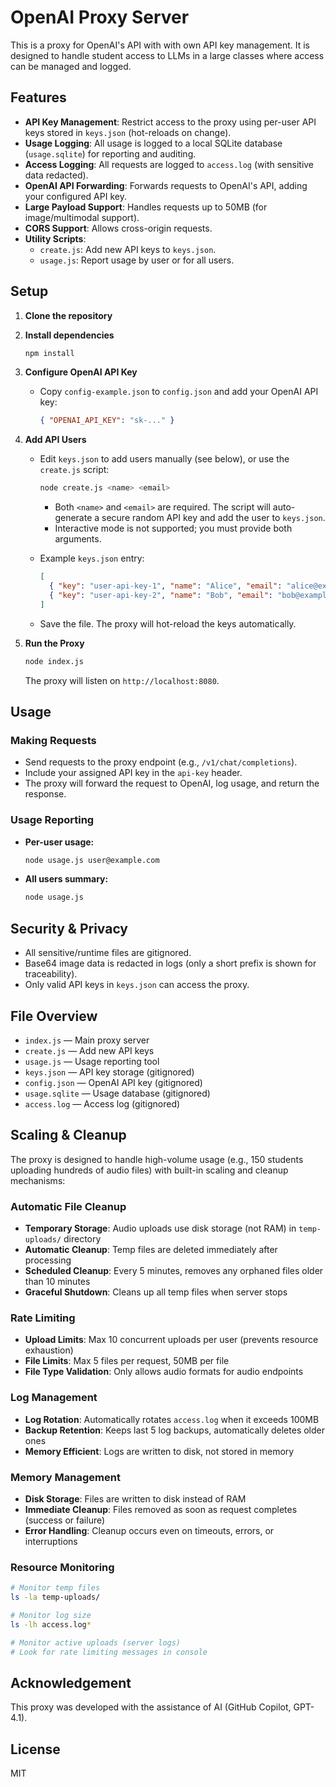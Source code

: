 # OpenAI Proxy Server

This is a proxy for OpenAI's API with with own API key management. It is designed to handle student access to LLMs in a large classes where access can be managed and logged. 

## Features

- **API Key Management**: Restrict access to the proxy using per-user API keys stored in `keys.json` (hot-reloads on change).
- **Usage Logging**: All usage is logged to a local SQLite database (`usage.sqlite`) for reporting and auditing.
- **Access Logging**: All requests are logged to `access.log` (with sensitive data redacted).
- **OpenAI API Forwarding**: Forwards requests to OpenAI's API, adding your configured API key.
- **Large Payload Support**: Handles requests up to 50MB (for image/multimodal support).
- **CORS Support**: Allows cross-origin requests.
- **Utility Scripts**:
  - `create.js`: Add new API keys to `keys.json`.
  - `usage.js`: Report usage by user or for all users.

## Setup

1. **Clone the repository**

2. **Install dependencies**

   ```sh
   npm install
   ```

3. **Configure OpenAI API Key**

   - Copy `config-example.json` to `config.json` and add your OpenAI API key:
     ```json
     { "OPENAI_API_KEY": "sk-..." }
     ```

4. **Add API Users**

   - Edit `keys.json` to add users manually (see below), or use the `create.js` script:
     ```sh
     node create.js <name> <email>
     ```
     - Both `<name>` and `<email>` are required. The script will auto-generate a secure random API key and add the user to `keys.json`.
     - Interactive mode is not supported; you must provide both arguments.

   - Example `keys.json` entry:
     ```json
     [
       { "key": "user-api-key-1", "name": "Alice", "email": "alice@example.com" },
       { "key": "user-api-key-2", "name": "Bob", "email": "bob@example.com" }
     ]
     ```
   - Save the file. The proxy will hot-reload the keys automatically.

5. **Run the Proxy**

   ```sh
   node index.js
   ```
   The proxy will listen on `http://localhost:8080`.

## Usage

### Making Requests

- Send requests to the proxy endpoint (e.g., `/v1/chat/completions`).
- Include your assigned API key in the `api-key` header.
- The proxy will forward the request to OpenAI, log usage, and return the response.

### Usage Reporting

- **Per-user usage:**
  ```sh
  node usage.js user@example.com
  ```
- **All users summary:**
  ```sh
  node usage.js
  ```

## Security & Privacy

- All sensitive/runtime files are gitignored.
- Base64 image data is redacted in logs (only a short prefix is shown for traceability).
- Only valid API keys in `keys.json` can access the proxy.

## File Overview

- `index.js` — Main proxy server
- `create.js` — Add new API keys
- `usage.js` — Usage reporting tool
- `keys.json` — API key storage (gitignored)
- `config.json` — OpenAI API key (gitignored)
- `usage.sqlite` — Usage database (gitignored)
- `access.log` — Access log (gitignored)

## Scaling & Cleanup

The proxy is designed to handle high-volume usage (e.g., 150 students uploading hundreds of audio files) with built-in scaling and cleanup mechanisms:

### **Automatic File Cleanup**
- **Temporary Storage**: Audio uploads use disk storage (not RAM) in `temp-uploads/` directory
- **Automatic Cleanup**: Temp files are deleted immediately after processing
- **Scheduled Cleanup**: Every 5 minutes, removes any orphaned files older than 10 minutes
- **Graceful Shutdown**: Cleans up all temp files when server stops

### **Rate Limiting**
- **Upload Limits**: Max 10 concurrent uploads per user (prevents resource exhaustion)
- **File Limits**: Max 5 files per request, 50MB per file
- **File Type Validation**: Only allows audio formats for audio endpoints

### **Log Management**
- **Log Rotation**: Automatically rotates `access.log` when it exceeds 100MB
- **Backup Retention**: Keeps last 5 log backups, automatically deletes older ones
- **Memory Efficient**: Logs are written to disk, not stored in memory

### **Memory Management**
- **Disk Storage**: Files are written to disk instead of RAM
- **Immediate Cleanup**: Files removed as soon as request completes (success or failure)
- **Error Handling**: Cleanup occurs even on timeouts, errors, or interruptions

### **Resource Monitoring**
```bash
# Monitor temp files
ls -la temp-uploads/

# Monitor log size
ls -lh access.log*

# Monitor active uploads (server logs)
# Look for rate limiting messages in console
```

## Acknowledgement

This proxy was developed with the assistance of AI (GitHub Copilot, GPT-4.1).

## License

MIT
